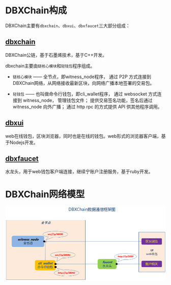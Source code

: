 # DBXChain构成

DBXChain主要有`dbxchain`、`dbxui`、`dbxfaucet`三大部分组成：

## [<b>dbxchain</b>](../dbxchain/introduction.md)

DBXChain公链，基于石墨烯技术，基于C++开发。

dbxchain主要由`链核心模块`和`轻钱包`程序组成。

- `链核心模块` —— 全节点，即witness_node程序， 通过 P2P 方式连接到DBXChain网络，从网络接收最新区块，向网络广播本地签署的交易包。

- `轻钱包` —— 也叫做命令行钱包，即cli_wallet程序， 通过 websocket 方式连接到 witness_node， 管理钱包文件； 提供交易签名功能，签名后通过 witness_node 向外广播； 通过 http rpc 的方式提供 API 供其他程序调用。

## [<b>dbxui</b>](dbxui_introduction.md) 

web在线钱包，区块浏览器，同时也是在线的钱包。web形式的浏览器客户端，基于Nodejs开发。

## [<b>dbxfaucet</b>](dbxfaucet_introduction.md) 

水龙头，用于web钱包客户端连接，继续宁账户注册服务，基于ruby开发。


# DBXChain网络模型
![](dbxchain.png)
